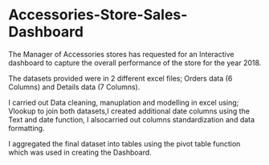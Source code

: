 # Accessories-Store-Sales-Dashboard

The Manager of Accessories stores has requested for an Interactive dashboard to capture the overall performance of the store for the year 2018.

The datasets provided were in 2 different excel files; Orders data (6 Columns) and Details data (7 Columns). 

I carried out Data cleaning, manuplation and modelling in excel using; Vlookup to join both datasets,I created additional date columns using the Text and date function, I alsocarried out columns standardization and data formatting.

I aggregated the final dataset into tables using the pivot table function which was used in creating the Dashboard.
